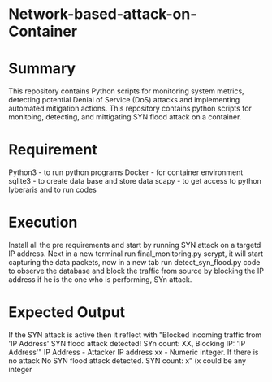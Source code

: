 # Network-based-attack-on-Container
# Summary
This repository contains Python scripts for monitoring system metrics, detecting potential Denial of Service (DoS) attacks and implementing automated mitigation actions. This repository contains python scripts for monitoing, detecting, and mittigating SYN flood attack on a container.
# Requirement
Python3 - to run python programs Docker - for container environment sqlite3 - to create data base and store data scapy - to get access to python lyberaris and to run codes
# Execution
Install all the pre requirements and start by running SYN attack on a targetd IP address. Next in a new terminal run final_monitoring.py scrypt, it will start capturing the data packets, now in a new tab run detect_syn_flood.py code to observe the database and block the traffic from source by blocking the IP address if he is the one who is performing, SYn attack.
# Expected Output
If the SYN attack is active then it reflect with "Blocked incoming traffic from 'IP Address' SYN flood attack detected! SYn count: XX, Blocking IP: 'IP Address'" IP Address - Attacker IP address xx - Numeric integer. If there is no attack No SYN flood attack detected. SYN count: x” (x could be any integer
